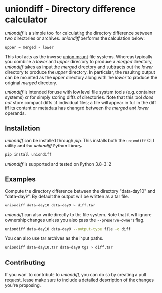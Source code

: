 # uniondiff - Directory difference calculator

*uniondiff* is a simple tool for calculating the directory difference between two
directories or archives. *uniondiff* performs the calculation below:

```
upper = merged - lower
```

This tool acts as the inverse [union mount](https://en.wikipedia.org/wiki/Union_mount)
file systems. Whereas typically you combine a *lower* and *upper* directory to
produce a *merged* directory, *uniondiff* takes as input the *merged* directory
and subtracts out the *lower* directory to produce the *upper* directory. In
particular, the resulting output can be mounted as the *upper* directory
along with the *lower* to produce the original *merged* directory.

*uniondiff* is intended for use with low level file system tools (e.g. container
systems) or for simply storing diffs of directories. Note that this tool *does
not* store compact diffs of individual files; a file will appear in full in the
diff iff its content or metadata has changed between the *merged* and *lower*
operands.

## Installation

*uniondiff* can be installed through *pip*. This installs both the `uniondiff`
CLI utility and the *uniondiff* Python library.

```sh
pip install uniondiff
```

*uniondiff* is supported and tested on Python 3.8-3.12

## Examples

Compute the directory difference between the directory "data-day10" and
"data-day9". By default the output will be written as a tar file.

```sh
uniondiff data-day10 data-day9 > diff.tar
```

*uniondiff* can also write directly to the file system. Note that it will ignore
ownership changes unless you also pass the `--preserve-owners` flag.

```sh
uniondiff data-day10 data-day9 --output-type file -o diff
```

You can also use tar archives as the input paths.

```sh
uniondiff data-day10.tar data-day9.tgz > diff.tar
```

## Contributing

If you want to contribute to *uniondiff*, you can do so by creating a pull request.
lease make sure to include a detailed description of the changes you're proposing.
